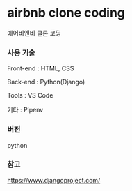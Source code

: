 # airbnb clone coding

에어비앤비 클론 코딩



### 사용 기술

Front-end : HTML, CSS

Back-end : Python(Django)

Tools : VS Code

기타 : Pipenv



### 버전

python 



### 참고

https://www.djangoproject.com/
